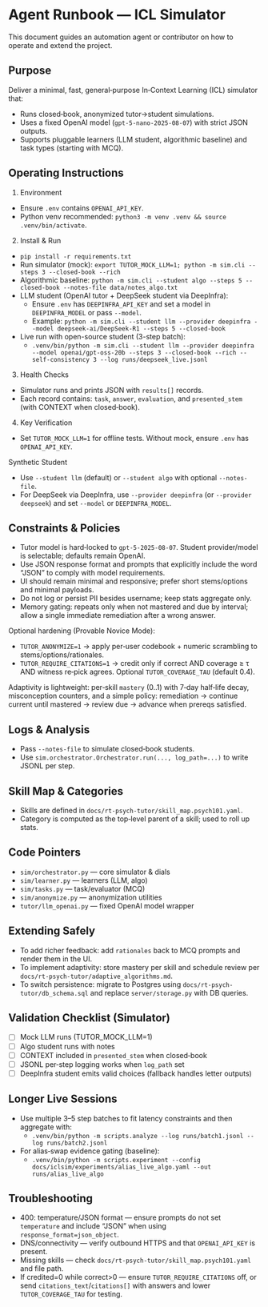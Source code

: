 # Agent Runbook — ICL Simulator

This document guides an automation agent or contributor on how to operate and extend the project.

## Purpose

Deliver a minimal, fast, general‑purpose In‑Context Learning (ICL) simulator that:
- Runs closed‑book, anonymized tutor→student simulations.
- Uses a fixed OpenAI model (`gpt-5-nano-2025-08-07`) with strict JSON outputs.
- Supports pluggable learners (LLM student, algorithmic baseline) and task types (starting with MCQ).

## Operating Instructions

1) Environment
- Ensure `.env` contains `OPENAI_API_KEY`.
- Python venv recommended: `python3 -m venv .venv && source .venv/bin/activate`.

2) Install & Run
- `pip install -r requirements.txt`
- Run simulator (mock): `export TUTOR_MOCK_LLM=1; python -m sim.cli --steps 3 --closed-book --rich`
- Algorithmic baseline: `python -m sim.cli --student algo --steps 5 --closed-book --notes-file data/notes_algo.txt`
- LLM student (OpenAI tutor + DeepSeek student via DeepInfra):
  - Ensure `.env` has `DEEPINFRA_API_KEY` and set a model in `DEEPINFRA_MODEL` or pass `--model`.
  - Example: `python -m sim.cli --student llm --provider deepinfra --model deepseek-ai/DeepSeek-R1 --steps 5 --closed-book`
 - Live run with open-source student (3-step batch):
   - `.venv/bin/python -m sim.cli --student llm --provider deepinfra --model openai/gpt-oss-20b --steps 3 --closed-book --rich --self-consistency 3 --log runs/deepseek_live.jsonl`

3) Health Checks
- Simulator runs and prints JSON with `results[]` records.
- Each record contains: `task`, `answer`, `evaluation`, and `presented_stem` (with CONTEXT when closed‑book).

4) Key Verification
- Set `TUTOR_MOCK_LLM=1` for offline tests. Without mock, ensure `.env` has `OPENAI_API_KEY`.

Synthetic Student
- Use `--student llm` (default) or `--student algo` with optional `--notes-file`.
- For DeepSeek via DeepInfra, use `--provider deepinfra` (or `--provider deepseek`) and set `--model` or `DEEPINFRA_MODEL`.

## Constraints & Policies

- Tutor model is hard‑locked to `gpt-5-2025-08-07`. Student provider/model is selectable; defaults remain OpenAI.
- Use JSON response format and prompts that explicitly include the word “JSON” to comply with model requirements.
- UI should remain minimal and responsive; prefer short stems/options and minimal payloads.
- Do not log or persist PII besides username; keep stats aggregate only.
 - Memory gating: repeats only when not mastered and due by interval; allow a single immediate remediation after a wrong answer.

Optional hardening (Provable Novice Mode):
- `TUTOR_ANONYMIZE=1` → apply per‑user codebook + numeric scrambling to stems/options/rationales.
- `TUTOR_REQUIRE_CITATIONS=1` → credit only if correct AND coverage ≥ τ AND witness re‑pick agrees. Optional `TUTOR_COVERAGE_TAU` (default 0.4).

Adaptivity is lightweight: per‑skill `mastery` (0..1) with 7‑day half‑life decay, misconception counters, and a simple policy: remediation → continue current until mastered → review due → advance when prereqs satisfied.

## Logs & Analysis
- Pass `--notes-file` to simulate closed‑book students.
- Use `sim.orchestrator.Orchestrator.run(..., log_path=...)` to write JSONL per step.

## Skill Map & Categories

- Skills are defined in `docs/rt-psych-tutor/skill_map.psych101.yaml`.
- Category is computed as the top‑level parent of a skill; used to roll up stats.

## Code Pointers
- `sim/orchestrator.py` — core simulator & dials
- `sim/learner.py` — learners (LLM, algo)
- `sim/tasks.py` — task/evaluator (MCQ)
- `sim/anonymize.py` — anonymization utilities
- `tutor/llm_openai.py` — fixed OpenAI model wrapper

## Extending Safely

- To add richer feedback: add `rationales` back to MCQ prompts and render them in the UI.
- To implement adaptivity: store mastery per skill and schedule review per `docs/rt-psych-tutor/adaptive_algorithms.md`.
- To switch persistence: migrate to Postgres using `docs/rt-psych-tutor/db_schema.sql` and replace `server/storage.py` with DB queries.

## Validation Checklist (Simulator)
- [ ] Mock LLM runs (TUTOR_MOCK_LLM=1)
- [ ] Algo student runs with notes
- [ ] CONTEXT included in `presented_stem` when closed‑book
- [ ] JSONL per‑step logging works when `log_path` set
 - [ ] DeepInfra student emits valid choices (fallback handles letter outputs)

## Longer Live Sessions

- Use multiple 3–5 step batches to fit latency constraints and then aggregate with:
  - `.venv/bin/python -m scripts.analyze --log runs/batch1.jsonl --log runs/batch2.jsonl`
- For alias‑swap evidence gating (baseline):
  - `.venv/bin/python -m scripts.experiment --config docs/iclsim/experiments/alias_live_algo.yaml --out runs/alias_live_algo`

## Troubleshooting

- 400: temperature/JSON format — ensure prompts do not set `temperature` and include “JSON” when using `response_format=json_object`.
- DNS/connectivity — verify outbound HTTPS and that `OPENAI_API_KEY` is present.
- Missing skills — check `docs/rt-psych-tutor/skill_map.psych101.yaml` and file path.
 - If credited=0 while correct>0 — ensure `TUTOR_REQUIRE_CITATIONS` off, or send `citations_text`/`citations[]` with answers and lower `TUTOR_COVERAGE_TAU` for testing.
